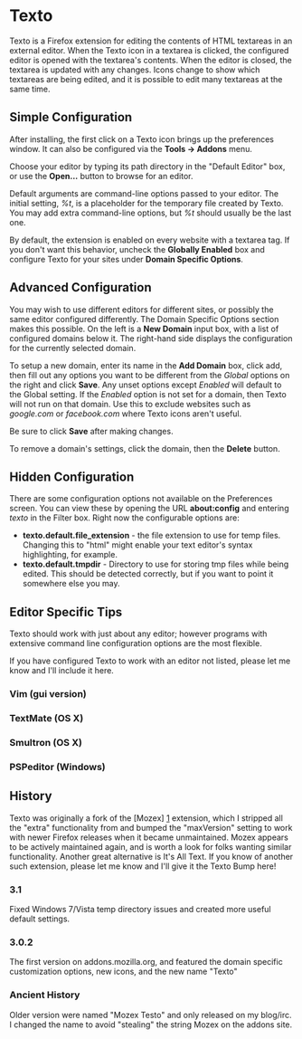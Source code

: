 # Texto

Texto is a Firefox extension for editing the contents of HTML textareas in an
external editor.  When the Texto icon in a textarea is clicked, the configured
editor is opened with the textarea's contents.  When the editor is closed, the
textarea is updated with any changes.  Icons change to show which textareas are
being edited, and it is possible to edit many textareas at the same time.

## Simple Configuration

After installing, the first click on a Texto icon brings up the preferences
window.  It can also be configured via the **Tools -> Addons** menu.

Choose your editor by typing its path directory in the "Default Editor" box, or
use the **Open...** button to browse for an editor.

Default arguments are command-line options passed to your editor.  The initial
setting, *%t*, is a placeholder for the temporary file created by Texto.  You may
add extra command-line options, but *%t* should usually be the last one.

By default, the extension is enabled on every website with a textarea tag.
If you don't want this behavior, uncheck the **Globally Enabled** box and
configure Texto for your sites under **Domain Specific Options**.

## Advanced Configuration

You may wish to use different editors for different sites, or possibly the same
editor configured differently.  The Domain Specific Options section makes this
possible.  On the left is a **New Domain** input box, with a list of configured
domains below it.  The right-hand side displays the configuration for the
currently selected domain.

To setup a new domain, enter its name in the **Add Domain** box, click add, then
fill out any options you want to be different from the *Global* options on the
right and click **Save**.  Any unset options except *Enabled* will default to the
Global setting.  If the *Enabled* option is not set for a domain, then Texto
will not run on that domain.  Use this to exclude websites such as *google.com*
or *facebook.com* where Texto icons aren't useful.

Be sure to click **Save** after making changes.

To remove a domain's settings, click the domain, then the **Delete** button.

## Hidden Configuration

There are some configuration options not available on the Preferences screen.
You can view these by opening the URL **about:config** and entering *texto* in
the Filter box.  Right now the configurable options are:

* **texto.default.file_extension** - the file extension to use for temp files.
  Changing this to "html" might enable your text editor's syntax highlighting,
  for example.
* **texto.default.tmpdir** - Directory to use for storing tmp files while being
  edited.  This should be detected correctly, but if you want to point it
  somewhere else you may.

## Editor Specific Tips

Texto should work with just about any editor; however programs with extensive
command line configuration options are the most flexible.

If you have configured Texto to work with an editor not listed, please let me
know and I'll include it here.

### Vim (gui version)
### TextMate (OS X)
### Smultron (OS X)
### PSPeditor (Windows)

## History
Texto was originally a fork of the [Mozex] [1] extension, which I stripped all the
"extra" functionality from and bumped the "maxVersion" setting to work with
newer Firefox releases when it became unmaintained.  Mozex appears to be
actively maintained again, and is worth a look for folks wanting similar
functionality.  Another great alternative is It's All Text.  If you know of
another such extension, please let me know and I'll give it the Texto Bump
here!

### 3.1

Fixed Windows 7/Vista temp directory issues and created more useful default
settings.

### 3.0.2

The first version on addons.mozilla.org, and featured the domain specific
customization options, new icons, and the new name "Texto"

### Ancient History

Older version were named "Mozex Testo" and only released on my blog/irc.  I
changed the name to avoid "stealing" the string Mozex on the addons site.

[1]: http://mozex.mozdev.org/ "Mozex"



<!-- vim:set syntax=mkd ts=2 sw=2 sts=2 expandtab: -->
